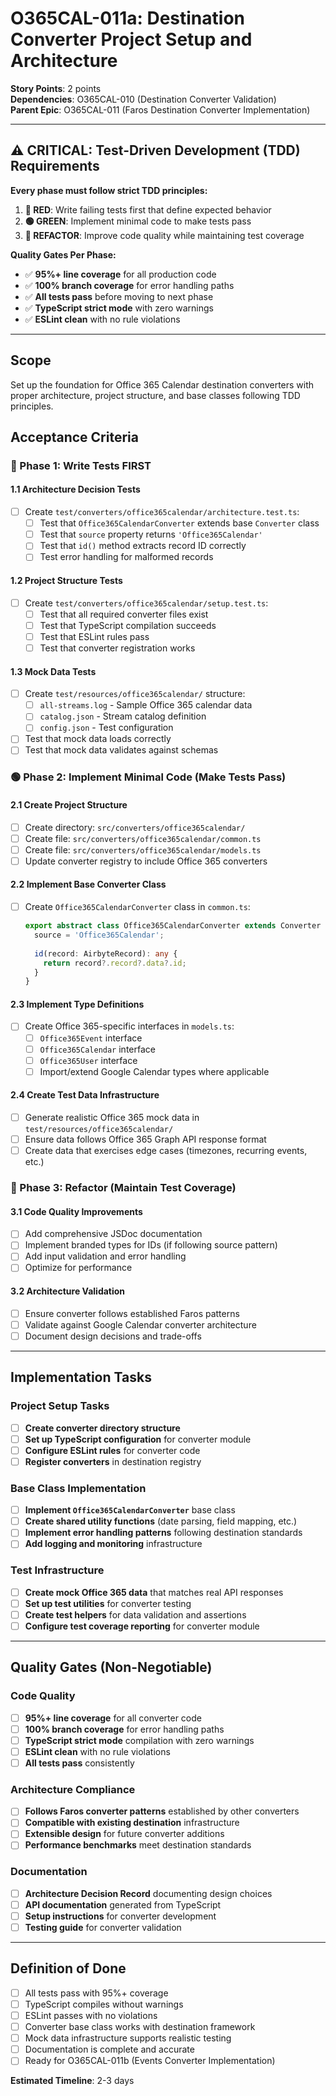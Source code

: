 # O365CAL-011a: Destination Converter Project Setup and Architecture

**Story Points**: 2 points  
**Dependencies**: O365CAL-010 (Destination Converter Validation)  
**Parent Epic**: O365CAL-011 (Faros Destination Converter Implementation)

---

## ⚠️ CRITICAL: Test-Driven Development (TDD) Requirements

**Every phase must follow strict TDD principles:**
1. **🔴 RED**: Write failing tests first that define expected behavior
2. **🟢 GREEN**: Implement minimal code to make tests pass  
3. **🔵 REFACTOR**: Improve code quality while maintaining test coverage

**Quality Gates Per Phase:**
- ✅ **95%+ line coverage** for all production code
- ✅ **100% branch coverage** for error handling paths
- ✅ **All tests pass** before moving to next phase
- ✅ **TypeScript strict mode** with zero warnings
- ✅ **ESLint clean** with no rule violations

---

## Scope

Set up the foundation for Office 365 Calendar destination converters with proper architecture, project structure, and base classes following TDD principles.

## Acceptance Criteria

### 🔴 Phase 1: Write Tests FIRST

#### 1.1 Architecture Decision Tests
- [ ] Create `test/converters/office365calendar/architecture.test.ts`:
  - [ ] Test that `Office365CalendarConverter` extends base `Converter` class
  - [ ] Test that `source` property returns `'Office365Calendar'`
  - [ ] Test that `id()` method extracts record ID correctly
  - [ ] Test error handling for malformed records

#### 1.2 Project Structure Tests  
- [ ] Create `test/converters/office365calendar/setup.test.ts`:
  - [ ] Test that all required converter files exist
  - [ ] Test that TypeScript compilation succeeds
  - [ ] Test that ESLint rules pass
  - [ ] Test that converter registration works

#### 1.3 Mock Data Tests
- [ ] Create `test/resources/office365calendar/` structure:
  - [ ] `all-streams.log` - Sample Office 365 calendar data
  - [ ] `catalog.json` - Stream catalog definition
  - [ ] `config.json` - Test configuration
- [ ] Test that mock data loads correctly
- [ ] Test that mock data validates against schemas

### 🟢 Phase 2: Implement Minimal Code (Make Tests Pass)

#### 2.1 Create Project Structure
- [ ] Create directory: `src/converters/office365calendar/`
- [ ] Create file: `src/converters/office365calendar/common.ts`
- [ ] Create file: `src/converters/office365calendar/models.ts`
- [ ] Update converter registry to include Office 365 converters

#### 2.2 Implement Base Converter Class
- [ ] Create `Office365CalendarConverter` class in `common.ts`:
  ```typescript
  export abstract class Office365CalendarConverter extends Converter {
    source = 'Office365Calendar';
    
    id(record: AirbyteRecord): any {
      return record?.record?.data?.id;
    }
  }
  ```

#### 2.3 Implement Type Definitions
- [ ] Create Office 365-specific interfaces in `models.ts`:
  - [ ] `Office365Event` interface
  - [ ] `Office365Calendar` interface  
  - [ ] `Office365User` interface
  - [ ] Import/extend Google Calendar types where applicable

#### 2.4 Create Test Data Infrastructure
- [ ] Generate realistic Office 365 mock data in `test/resources/office365calendar/`
- [ ] Ensure data follows Office 365 Graph API response format
- [ ] Create data that exercises edge cases (timezones, recurring events, etc.)

### 🔵 Phase 3: Refactor (Maintain Test Coverage)

#### 3.1 Code Quality Improvements
- [ ] Add comprehensive JSDoc documentation
- [ ] Implement branded types for IDs (if following source pattern)
- [ ] Add input validation and error handling
- [ ] Optimize for performance

#### 3.2 Architecture Validation
- [ ] Ensure converter follows established Faros patterns
- [ ] Validate against Google Calendar converter architecture
- [ ] Document design decisions and trade-offs

---

## Implementation Tasks

### Project Setup Tasks
- [ ] **Create converter directory structure**
- [ ] **Set up TypeScript configuration** for converter module
- [ ] **Configure ESLint rules** for converter code
- [ ] **Register converters** in destination registry

### Base Class Implementation  
- [ ] **Implement `Office365CalendarConverter`** base class
- [ ] **Create shared utility functions** (date parsing, field mapping, etc.)
- [ ] **Implement error handling patterns** following destination standards
- [ ] **Add logging and monitoring** infrastructure

### Test Infrastructure
- [ ] **Create mock Office 365 data** that matches real API responses
- [ ] **Set up test utilities** for converter testing
- [ ] **Create test helpers** for data validation and assertions
- [ ] **Configure test coverage reporting** for converter module

---

## Quality Gates (Non-Negotiable)

### Code Quality
- [ ] **95%+ line coverage** for all converter code
- [ ] **100% branch coverage** for error handling paths  
- [ ] **TypeScript strict mode** compilation with zero warnings
- [ ] **ESLint clean** with no rule violations
- [ ] **All tests pass** consistently

### Architecture Compliance
- [ ] **Follows Faros converter patterns** established by other converters
- [ ] **Compatible with existing destination** infrastructure
- [ ] **Extensible design** for future converter additions
- [ ] **Performance benchmarks** meet destination standards

### Documentation
- [ ] **Architecture Decision Record** documenting design choices
- [ ] **API documentation** generated from TypeScript
- [ ] **Setup instructions** for converter development
- [ ] **Testing guide** for converter validation

---

## Definition of Done

- [ ] All tests pass with 95%+ coverage
- [ ] TypeScript compiles without warnings
- [ ] ESLint passes with no violations  
- [ ] Converter base class works with destination framework
- [ ] Mock data infrastructure supports realistic testing
- [ ] Documentation is complete and accurate
- [ ] Ready for O365CAL-011b (Events Converter Implementation)

**Estimated Timeline**: 2-3 days